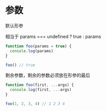 # 参数

默认形参

相当于 params === undefined ? true : params

```js
function foo(params = true) {
  console.log(params)
}

foo() // true
```


剩余参数，剩余的参数必须放在形参的最后

```js
function foo(first, ...args) {
  console.log(first, ...args)
}

foo(1, 2, 3, 4) // 1 2 3 4
```